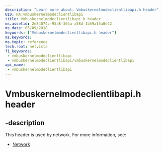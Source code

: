 ```yaml
---
description: "Learn more about: Vmbuskernelmodeclientlibapi.h header"
UID: NA:vmbuskernelmodeclientlibapi
title: Vmbuskernelmodeclientlibapi.h header
ms.assetid: 2e84074c-95a8-364a-a58d-1b59a15a0e22
ms.date: 05/09/2018
keywords: ["Vmbuskernelmodeclientlibapi.h header"]
ms.keywords: 
ms.topic: reference
tech.root: netvista
f1_keywords:
 - vmbuskernelmodeclientlibapi
 - vmbuskernelmodeclientlibapi/vmbuskernelmodeclientlibapi
api_name:
 - vmbuskernelmodeclientlibapi
---
```


# Vmbuskernelmodeclientlibapi.h header


## -description

This header is used by network. For more information, see:

- [Network](../_netvista/index.md)


